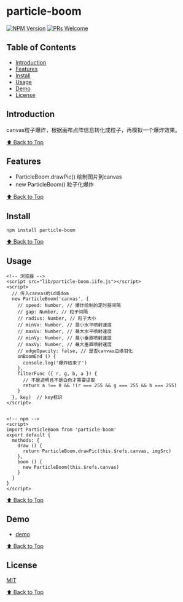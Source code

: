 # particle-boom

[![NPM Version](https://badge.fury.io/js/particle-boom.svg)](https://www.npmjs.com/package/particle-boom)
[![PRs Welcome](https://img.shields.io/badge/PRs-welcome-brightgreen.svg)](https://github.com/Sweet-KK/particle-boom/pulls)


## Table of Contents

- [Introduction](#introduction)
- [Features](#features)
- [Install](#install)
- [Usage](#usage)
- [Demo](#demo)
- [License](#license)

## Introduction

canvas粒子爆炸，根据画布点阵信息转化成粒子，再模拟一个爆炸效果。

[⬆ Back to Top](#table-of-contents)

## Features
- ParticleBoom.drawPic() 绘制图片到canvas
- new ParticleBoom() 粒子化爆炸

[⬆ Back to Top](#table-of-contents)

## Install

```
npm install particle-boom
```

[⬆ Back to Top](#table-of-contents)

## Usage

```
<!-- 浏览器 -->
<script src="lib/particle-boom.iife.js"></script>
<script>
  // 传入canvas的id或dom
  new ParticleBoom('canvas', {
    // speed: Number, // 爆炸绘制的定时器间隔
    // gap: Number, // 粒子间隔
    // radius: Number, // 粒子大小
    // minVx: Number, // 最小水平喷射速度
    // maxVx: Number, // 最大水平喷射速度
    // minVy: Number, // 最小垂直喷射速度
    // maxVy: Number, // 最大垂直喷射速度
    // edgeOpacity: false, // 是否canvas边缘羽化
    onBoomEnd () {
      console.log('爆炸结束了')
    },
    filterFunc ({ r, g, b, a }) {
      // 不是透明且不是白色才需要提取
      return a !== 0 && !(r === 255 && g === 255 && b === 255)
    }
  }, key)  // key标识
</script>


<!-- npm -->
<script>
import ParticleBoom from 'particle-boom'
export default {
  methods: {
    draw () {
      return ParticleBoom.drawPic(this.$refs.canvas, imgSrc)
    },
    boom () {
      new ParticleBoom(this.$refs.canvas)
    }
  }
}
</script>
```

[⬆ Back to Top](#table-of-contents)

## Demo

- [demo](https://Sweet-KK.github.io/particle-boom/)

[⬆ Back to Top](#table-of-contents)

## License

[MIT](./LICENSE)

[⬆ Back to Top](#table-of-contents)
